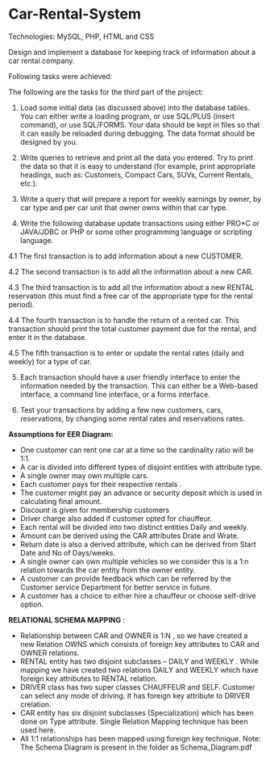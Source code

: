 # Car-Rental-System

Technologies: MySQL, PHP, HTML and CSS

Design and implement a database for keeping track of information about a car rental company. 

Following tasks were achieved:

The following are the tasks for the third part of the project:

1. Load some initial data (as discussed above) into the database tables. You can either write a loading program, or use SQL/PLUS (insert command), or use SQL/FORMS. Your data should be kept in files so that it can easily be reloaded during debugging. The data format should be designed by you. 

2. Write queries to retrieve and print all the data you entered. Try to print the data so that it is easy to understand (for example, print appropriate headings, such as: Customers, Compact Cars, SUVs, Current Rentals, etc.).

3. Write a query that will prepare a report for weekly earnings by owner, by car type and per car unit that owner owns within that car type.

4. Write the following database update transactions using either PRO*C or JAVA/JDBC or PHP or some other programming language or scripting language.
  
  4.1 The first transaction is to add information about a new CUSTOMER.
  
  4.2 The second transaction is to add all the information about a new CAR.
  
  4.3 The third transaction is to add all the information about a new RENTAL reservation (this must find a free car of the appropriate type for the rental period).
  
  4.4 The fourth transaction is to handle the return of a rented car. This transaction should print the total customer payment due for the rental, and enter it in the database.
  
  4.5 The fifth transaction is to enter or update the rental rates (daily and weekly) for a type of car.

5. Each transaction should have a user friendly interface to enter the information needed by the transaction. This can either be a Web-based interface, a command line interface, or a forms interface.

6. Test your transactions by adding a few new customers, cars, reservations, by changing some rental rates and reservations rates.


**Assumptions for EER Diagram:**
- One customer can rent one car at a time so the cardinality ratio will be 1:1.
- A car is divided into different types of disjoint entities with attribute type.
- A single owner may own multiple cars.
- Each customer pays for their respective rentals .
- The customer might pay an advance or security deposit which is used in calculating final amount.
- Discount is given for membership customers
- Driver charge also added if customer opted for chauffeur.
- Each rental will be divided into two distinct entities Daily and weekly.
- Amount can be derived using the CAR attributes Drate and Wrate.
- Return date is also a derived attribute, which can be derived from Start Date and No of Days/weeks.
- A single owner can own multiple vehicles so we consider this is a 1:n relation towards the car entity from the owner entity.
- A customer can provide feedback which can be referred by the Customer service Department for better service in future.
- A customer has a choice to either hire a chauffeur or choose self-drive option.


**RELATIONAL SCHEMA MAPPING** :
- Relationship between CAR and OWNER is 1:N , so we have created a new Relation OWNS which consists of foreign key attributes to CAR and OWNER relations.
- RENTAL entity has two disjoint subclasses – DAILY and WEEKLY . While mapping we have created two relations DAILY and WEEKLY which have foreign key attributes to RENTAL relation.
- DRIVER class has two super classes CHAUFFEUR and SELF. Customer can select any mode of driving. It has foreign key attribute to DRIVER crelation.
- CAR entity has six disjoint subclasses (Specialization) which has been done on Type attribute. Single Relation Mapping technique has been used here.
- All 1:1 relationships has been mapped using foreign key technique.
Note: The Schema Diagram is present in the folder as Schema_Diagram.pdf
